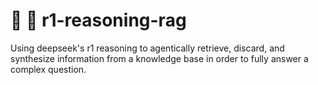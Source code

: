 # 🤖 🔄 r1-reasoning-rag
Using deepseek's r1 reasoning to agentically retrieve, discard, and synthesize information from a knowledge base in order to fully answer a complex question.
